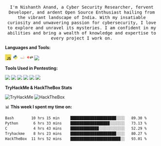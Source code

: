 <p align="center">
  <samp>
I'm Nishanth Anand, a Cyber Security Researcher, fervent Developer, and ardent Open Source Enthusiast hailing from the vibrant landscape of India. With my insatiable curiosity and unwavering passion for cybersecurity, I love to explore and unravel its mysteries. I am confident in my abilities and bring a wealth of knowledge and expertise to every project I work on.
</p> 

**Languages and Tools:**  

<code><img height="20" src="https://raw.githubusercontent.com/github/explore/80688e429a7d4ef2fca1e82350fe8e3517d3494d/topics/javascript/javascript.png"></code>
<code><img height="20" src="https://raw.githubusercontent.com/github/explore/80688e429a7d4ef2fca1e82350fe8e3517d3494d/topics/python/python.png"></code>
<code><img height="20" src="https://raw.githubusercontent.com/github/explore/80688e429a7d4ef2fca1e82350fe8e3517d3494d/topics/mysql/mysql.png"></code>
<code><img height="20" src="https://raw.githubusercontent.com/github/explore/80688e429a7d4ef2fca1e82350fe8e3517d3494d/topics/git/git.png"></code>
<code><img height="20" src="https://upload.wikimedia.org/wikipedia/commons/thumb/4/4b/Bash_Logo_Colored.svg/2048px-Bash_Logo_Colored.svg.png"></code>

**Tools Used in Pentesting:**

<code><img height="20" src="https://www.wireshark.org/assets/icons/wireshark-fin.png"></code>
<code><img height="20" src="https://miro.medium.com/v2/resize:fit:1358/0*FvyoEolATs1TVCy9.png"></code>
<code><img height="20" src="https://www.kali.org/tools/metasploit-framework/images/metasploit-framework-logo.svg"></code>
<code><img height="20" src="https://www.hackerone.com/sites/default/files/inline-images/hashcat.png"></code>
<code><img height="20" src="https://upload.wikimedia.org/wikipedia/commons/thumb/2/2b/Kali-dragon-icon.svg/2048px-Kali-dragon-icon.svg.png"></code>
<code><img height="20" src="https://www.hackerone.com/sites/default/files/inline-images/john-the-ripper.png"></code>


**TryHackMe & HackTheBox Stats**                                                                             

<img src="https://tryhackme-badges.s3.amazonaws.com/D3v0X7.png" alt="TryHackMe">      <img src="https://www.hackthebox.com/badge/image/1435895" alt="HackTheBox">

📊 **This week I spent my time on:**

```txt
Bash        10 hrs 15 min     █████████████████████░░░░   89.30 %
Python       6 hrs 33 mins    ██████████████████░░░░░░░   73.13 %
C            4 hrs 43 mins    █████████████░░░░░░░░░░░░   52.29 %
Tryhackme    8 hrs 23 mins    █████████████████████░░░░   80.27 %
HackTheBox  11 hrs 52 mins    ███████████████████████░░   93.01 %
```


